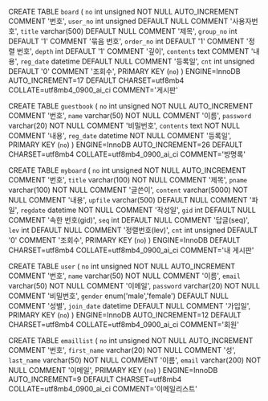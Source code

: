 CREATE TABLE `board` (
   `no` int unsigned NOT NULL AUTO_INCREMENT COMMENT '번호',
   `user_no` int unsigned DEFAULT NULL COMMENT '사용자번호',
   `title` varchar(500) DEFAULT NULL COMMENT '제목',
   `group_no` int DEFAULT '1' COMMENT '묶음 번호',
   `order_no` int DEFAULT '1' COMMENT '정렬 번호',
   `depth` int DEFAULT '1' COMMENT '깊이',
   `contents` text COMMENT '내용',
   `reg_date` datetime DEFAULT NULL COMMENT '등록일',
   `cnt` int unsigned DEFAULT '0' COMMENT '조회수',
   PRIMARY KEY (`no`)
 ) ENGINE=InnoDB AUTO_INCREMENT=17 DEFAULT CHARSET=utf8mb4 COLLATE=utf8mb4_0900_ai_ci COMMENT='게시판'

CREATE TABLE `guestbook` (
   `no` int unsigned NOT NULL AUTO_INCREMENT COMMENT '번호',
   `name` varchar(50) NOT NULL COMMENT '이름',
   `password` varchar(20) NOT NULL COMMENT '비밀번호',
   `contents` text NOT NULL COMMENT '내용',
   `reg_date` datetime NOT NULL COMMENT '등록일',
   PRIMARY KEY (`no`)
 ) ENGINE=InnoDB AUTO_INCREMENT=26 DEFAULT CHARSET=utf8mb4 COLLATE=utf8mb4_0900_ai_ci COMMENT='방명록'

CREATE TABLE `myboard` (
   `no` int unsigned NOT NULL AUTO_INCREMENT COMMENT '번호',
   `title` varchar(100) NOT NULL COMMENT '제목',
   `pname` varchar(100) NOT NULL COMMENT '글쓴이',
   `content` varchar(5000) NOT NULL COMMENT '내용',
   `upfile` varchar(500) DEFAULT NULL COMMENT '파일',
   `regdate` datetime NOT NULL COMMENT '작성일',
   `gid` int DEFAULT NULL COMMENT '속한 번호(gid)',
   `seq` int DEFAULT NULL COMMENT '답글(seq)',
   `lev` int DEFAULT NULL COMMENT '정렬번호(lev)',
   `cnt` int unsigned DEFAULT '0' COMMENT '조회수',
   PRIMARY KEY (`no`)
 ) ENGINE=InnoDB DEFAULT CHARSET=utf8mb4 COLLATE=utf8mb4_0900_ai_ci COMMENT='내 게시판'

CREATE TABLE `user` (
   `no` int unsigned NOT NULL AUTO_INCREMENT COMMENT '번호',
   `name` varchar(50) NOT NULL COMMENT '이름',
   `email` varchar(50) NOT NULL COMMENT '이메일',
   `password` varchar(20) NOT NULL COMMENT '비밀번호',
   `gender` enum('male','female') DEFAULT NULL COMMENT '성별',
   `join_date` datetime DEFAULT NULL COMMENT '가입일',
   PRIMARY KEY (`no`)
 ) ENGINE=InnoDB AUTO_INCREMENT=12 DEFAULT CHARSET=utf8mb4 COLLATE=utf8mb4_0900_ai_ci COMMENT='회원'

CREATE TABLE `emaillist` (
   `no` int unsigned NOT NULL AUTO_INCREMENT COMMENT '번호',
   `first_name` varchar(20) NOT NULL COMMENT '성',
   `last_name` varchar(50) NOT NULL COMMENT '이름',
   `email` varchar(200) NOT NULL COMMENT '이메일',
   PRIMARY KEY (`no`)
 ) ENGINE=InnoDB AUTO_INCREMENT=9 DEFAULT CHARSET=utf8mb4 COLLATE=utf8mb4_0900_ai_ci COMMENT='이메일리스트'





